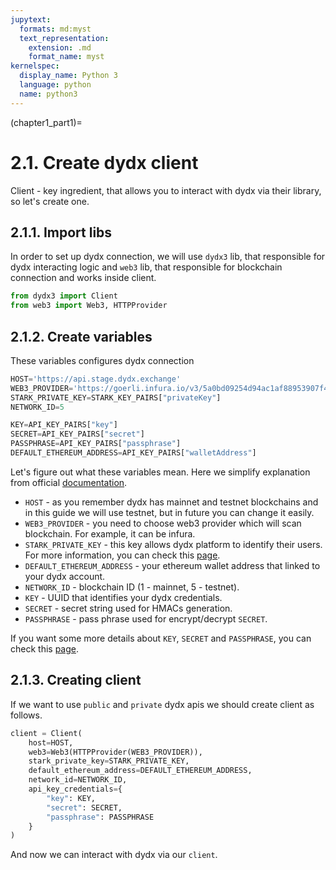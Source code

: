 ```yaml
---
jupytext:
  formats: md:myst
  text_representation:
    extension: .md
    format_name: myst
kernelspec:
  display_name: Python 3
  language: python
  name: python3
---
```

(chapter1_part1)=

# 2.1. Create dydx client

Client - key ingredient, that allows you to interact with dydx via their library, so let's create one.

## 2.1.1. Import libs

In order to set up dydx connection, we will use `dydx3` lib, that responsible
for dydx interacting logic and `web3` lib, that responsible for blockchain 
connection and works inside client.
```python
from dydx3 import Client
from web3 import Web3, HTTPProvider
```

## 2.1.2. Create variables

These variables configures dydx connection
```python
HOST='https://api.stage.dydx.exchange'
WEB3_PROVIDER='https://goerli.infura.io/v3/5a0bd09254d94ac1af88953907f4136c'
STARK_PRIVATE_KEY=STARK_KEY_PAIRS["privateKey"]
NETWORK_ID=5

KEY=API_KEY_PAIRS["key"]
SECRET=API_KEY_PAIRS["secret"]
PASSPHRASE=API_KEY_PAIRS["passphrase"]
DEFAULT_ETHEREUM_ADDRESS=API_KEY_PAIRS["walletAddress"]
```

Let's figure out what these variables mean. Here we simplify explanation from
official [documentation](https://dydxprotocol.github.io/v3-teacher/?python#client-initialization).

- `HOST` - as you remember dydx has mainnet and testnet blockchains and in this 
guide we will use testnet, but in future you can change it easily.
- `WEB3_PROVIDER` - you need to choose web3 provider which will scan blockchain. 
For example, it can be infura.
- `STARK_PRIVATE_KEY` - this key allows dydx platform to identify their users.
For more information, you can check this [page](https://help.dydx.exchange/en/articles/4797307-what-is-a-stark-key).
- `DEFAULT_ETHEREUM_ADDRESS` - your ethereum wallet address that linked to your
dydx account.
- `NETWORK_ID` - blockchain ID (1 - mainnet, 5 - testnet).
- `KEY` - UUID that identifies your dydx credentials.
- `SECRET` - secret string used for HMACs generation.
- `PASSPHRASE` - pass phrase used for encrypt/decrypt `SECRET`.

If you want some more details about `KEY`, `SECRET` and `PASSPHRASE`, you can 
check this [page](https://dydxprotocol.github.io/v3-teacher/?python#api-key-authentication).

## 2.1.3. Creating client

If we want to use `public` and `private` dydx apis we should create client
as follows.

```python
client = Client(
    host=HOST,
    web3=Web3(HTTPProvider(WEB3_PROVIDER)),
    stark_private_key=STARK_PRIVATE_KEY,
    default_ethereum_address=DEFAULT_ETHEREUM_ADDRESS,
    network_id=NETWORK_ID,
    api_key_credentials={
        "key": KEY,
        "secret": SECRET,
        "passphrase": PASSPHRASE
    }
)
```

And now we can interact with dydx via our `client`.
